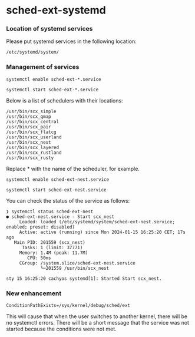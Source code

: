 # sched-ext-systemd

### Location of systemd services

Please put systemd services in the following location:

```
/etc/systemd/system/
```

### Management of services
```
systemctl enable sched-ext-*.service
```
```
systemctl start sched-ext-*.service
```

Below is a list of schedulers with their locations:

```
/usr/bin/scx_simple
/usr/bin/scx_qmap
/usr/bin/scx_central
/usr/bin/scx_pair
/usr/bin/scx_flatcg
/usr/bin/scx_userland
/usr/bin/scx_nest
/usr/bin/scx_layered
/usr/bin/scx_rustland
/usr/bin/scx_rusty
```

Replace * with the name of the scheduler, for example.

```
systemctl enable sched-ext-nest.service
```
```
systemctl start sched-ext-nest.service
```

You can check the status of the service as follows:

```
❯ systemctl status sched-ext-nest
● sched-ext-nest.service - Start scx_nest
     Loaded: loaded (/etc/systemd/system/sched-ext-nest.service; enabled; preset: disabled)
     Active: active (running) since Mon 2024-01-15 16:25:20 CET; 17s ago
   Main PID: 201559 (scx_nest)
      Tasks: 1 (limit: 37771)
     Memory: 1.4M (peak: 11.7M)
        CPU: 50ms
     CGroup: /system.slice/sched-ext-nest.service
             └─201559 /usr/bin/scx_nest

sty 15 16:25:20 cachyos systemd[1]: Started Start scx_nest.

```

### New enhancement

```
ConditionPathExists=/sys/kernel/debug/sched/ext
```

This will cause that when the user switches to another kernel, there will be no systemctl errors. There will be a short message that the service was not started because the conditions were not met.
